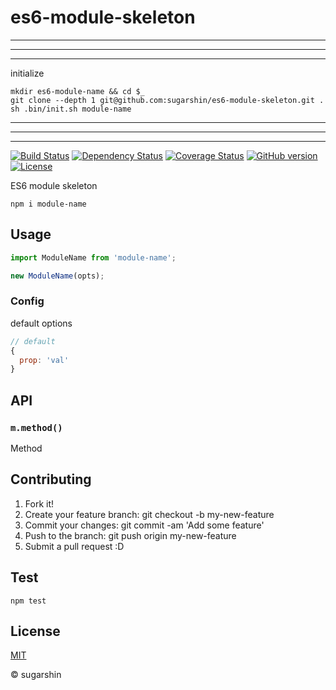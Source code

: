 # es6-module-skeleton

---

---

---

initialize

```
mkdir es6-module-name && cd $_
git clone --depth 1 git@github.com:sugarshin/es6-module-skeleton.git .
sh .bin/init.sh module-name
```

---

---

---

[![Build Status][travis-image]][travis-url]
[![Dependency Status](david-image)][david-url]
[![Coverage Status][coveralls-image]][coveralls-url]
[![GitHub version][github-ver-image]][github-ver-url]
[![License][license-image]][license-url]

ES6 module skeleton

```
npm i module-name
```

## Usage

```js
import ModuleName from 'module-name';

new ModuleName(opts);
```

### Config

default options

```js
// default
{
  prop: 'val'
}
```

## API

### `m.method()`

Method

## Contributing

1. Fork it!
2. Create your feature branch: git checkout -b my-new-feature
3. Commit your changes: git commit -am 'Add some feature'
4. Push to the branch: git push origin my-new-feature
5. Submit a pull request :D

## Test

```
npm test
```

## License

[MIT][license-url]

© sugarshin

[npm-image]: http://img.shields.io/npm/v/es6-module-skeleton.svg
[npm-url]: https://www.npmjs.org/package/es6-module-skeleton
[bower-image]: http://img.shields.io/bower/v/es6-module-skeleton.svg
[bower-url]: http://bower.io/search/?q=es6-module-skeleton
[travis-image]: http://img.shields.io/travis/sugarshin/es6-module-skeleton/master.svg?branch=master
[travis-url]: https://travis-ci.org/sugarshin/es6-module-skeleton
[david-image]: https://david-dm.org/sugarshin/es6-module-skeleton.svg
[david-url]: https://david-dm.org/sugarshin/es6-module-skeleton
[gratipay-image]: http://img.shields.io/gratipay/sugarshin.svg
[gratipay-url]: https://gratipay.com/sugarshin/
[coveralls-image]: https://coveralls.io/repos/sugarshin/es6-module-skeleton/badge.svg
[coveralls-url]: https://coveralls.io/r/sugarshin/es6-module-skeleton
[github-ver-image]: https://badge.fury.io/gh/sugarshin%2Fes6-module-skeleton.svg
[github-ver-url]: http://badge.fury.io/gh/sugarshin%2Fes6-module-skeleton
[license-image]: http://img.shields.io/:license-mit-blue.svg
[license-url]: http://sugarshin.mit-license.org/
[downloads-image]: http://img.shields.io/npm/dm/es6-module-skeleton.svg
[dependencies-image]: http://img.shields.io/david/sugarshin/es6-module-skeleton.svg
